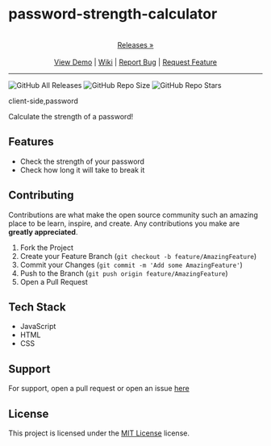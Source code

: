 
# password-strength-calculator

<p align="center">
  <p align="center">
    <br />
    <a href="https://github.com/ScorchChamp/password-strength-calculator/releases/">Releases &#187;</a>
    <br />
    <br />
    <a href="https://github.com/ScorchChamp/password-strength-calculator">View Demo</a> |
    <a href="https://github.com/ScorchChamp/password-strength-calculator/wiki">Wiki</a> |
    <a href="https://github.com/ScorchChamp/password-strength-calculator/issues">Report Bug</a> |
    <a href="https://github.com/ScorchChamp/password-strength-calculator/issues">Request Feature</a>
  </p>
</p>


-------------
![GitHub All Releases](https://img.shields.io/github/downloads/ScorchChamp/password-strength-calculator/total?style=for-the-badge)
![GitHub Repo Size](https://img.shields.io/github/repo-size/ScorchChamp/password-strength-calculator?style=for-the-badge)
![GitHub Repo Stars](https://img.shields.io/github/stars/ScorchChamp/password-strength-calculator?style=for-the-badge)

client-side,password

Calculate the strength of a password!

## Features

- Check the strength of your password
- Check how long it will take to break it

## Contributing

Contributions are what make the open source community such an amazing place to be learn, inspire, and create. Any contributions you make are **greatly appreciated**.

1. Fork the Project
2. Create your Feature Branch (`git checkout -b feature/AmazingFeature`)
3. Commit your Changes (`git commit -m 'Add some AmazingFeature'`)
4. Push to the Branch (`git push origin feature/AmazingFeature`)
5. Open a Pull Request


## Tech Stack

 - JavaScript
 - HTML
 - CSS

## Support

For support, open a pull request or open an issue [here](https://github.com/ScorchChamp/password-strength-calculator/issues/new)

## License

This project is licensed under the <a href="https://api.github.com/licenses/mit}">MIT License</a> license.
        